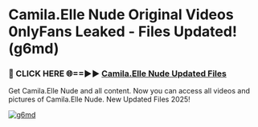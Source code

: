 # Camila.Elle Nude Original Videos 0nlyFans Leaked - Files Updated! (g6md)

<h3>🔴 CLICK HERE 🌐==►► <a href="https://tinyurl.com/5h6xmrr3" rel="nofollow">Camila.Elle Nude Updated Files</a></h3>

Get Camila.Elle Nude and all content. Now you can access all videos and pictures of Camila.Elle Nude. New Updated Files 2025!

[![g6md](https://i.imgur.com/KVD873Z.gif)](https://tinyurl.com/5h6xmrr3)
